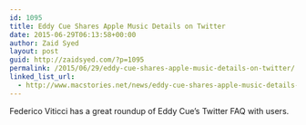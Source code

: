 ```yaml
---
id: 1095
title: Eddy Cue Shares Apple Music Details on Twitter
date: 2015-06-29T06:13:58+00:00
author: Zaid Syed
layout: post
guid: http://zaidsyed.com/?p=1095
permalink: /2015/06/29/eddy-cue-shares-apple-music-details-on-twitter/
linked_list_url:
  - http://www.macstories.net/news/eddy-cue-shares-apple-music-details-on-twitter/
---
```

Federico Viticci has a great roundup of Eddy Cue&#8217;s Twitter FAQ with users.